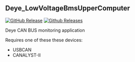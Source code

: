 ## Deye_LowVoltageBmsUpperComputer

[![GitHub Release](https://img.shields.io/github/v/release/Psynosaur/Deye_LowVoltageBmsUpperComputer.svg)](https://github.com/Psynosaur/Deye_LowVoltageBmsUpperComputer/releases/latest)  [![Github Releases](https://img.shields.io/github/downloads/Psynosaur/Deye_LowVoltageBmsUpperComputer/total.svg)](https://github.com/Psynosaur/Deye_LowVoltageBmsUpperComputer/releases/latest)

Deye CAN BUS monitoring application

Requires one of these these devices:
  - USBCAN
  - CANALYST-II
